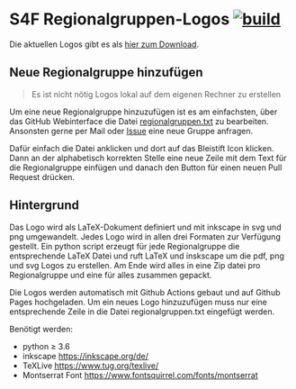 # S4F Regionalgruppen-Logos [![build](https://github.com/s4f-dortmund/regionalgruppen_logos/actions/workflows/build.yml/badge.svg)](https://github.com/s4f-dortmund/regionalgruppen_logos/actions/workflows/build.yml)

Die aktuellen Logos gibt es als [hier zum Download](https://s4f-dortmund.github.io/regionalgruppen_logos).

## Neue Regionalgruppe hinzufügen

> Es ist nicht nötig Logos lokal auf dem eigenen Rechner zu erstellen

Um eine neue Regionalgruppe hinzuzufügen ist es am einfachsten,
über das GitHub Webinterface die Datei [regionalgruppen.txt](regionalgruppen.txt) zu bearbeiten.
Ansonsten gerne per Mail oder [Issue](https://github.com/s4f-dortmund/regionalgruppen_logos/issues/new) eine neue Gruppe anfragen.

Dafür einfach die Datei anklicken und dort auf das Bleistift Icon klicken.
Dann an der alphabetisch korrekten Stelle eine neue Zeile mit dem Text für die Regionalgruppe einfügen und danach
den Button für einen neuen Pull Request drücken.

## Hintergrund

Das Logo wird als LaTeX-Dokument definiert und mit inkscape in svg und png umgewandelt.
Jedes Logo wird in allen drei Formaten zur Verfügung gestellt.
Ein python script erzeugt für jede Regionalgruppe die entsprechende LaTeX Datei und ruft LaTeX und inskscape um die
pdf, png und svg Logos zu erstellen.
Am Ende wird alles in eine Zip datei pro Regionalgruppe und eine für alles zusammen gepackt.

Die Logos werden automatisch mit Github Actions gebaut und auf Github Pages hochgeladen.
Um ein neues Logo hinzuzufügen muss nur eine entsprechende Zeile in die Datei regionalgruppen.txt eingefügt werden.

Benötigt werden:

* python ≥ 3.6
* inkscape <https://inkscape.org/de/>
* TeXLive <https://www.tug.org/texlive/>
* Montserrat Font <https://www.fontsquirrel.com/fonts/montserrat>
